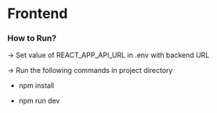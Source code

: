 # Frontend

### How to Run?

-> Set value of REACT_APP_API_URL in .env with backend URL

-> Run the following commands in project directory

- npm install

- npm run dev



